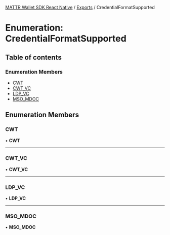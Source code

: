[MATTR Wallet SDK React Native](../README.md) / [Exports](../modules.md) / CredentialFormatSupported

# Enumeration: CredentialFormatSupported

## Table of contents

### Enumeration Members

- [CWT](CredentialFormatSupported.md#cwt)
- [CWT\_VC](CredentialFormatSupported.md#cwt_vc)
- [LDP\_VC](CredentialFormatSupported.md#ldp_vc)
- [MSO\_MDOC](CredentialFormatSupported.md#mso_mdoc)

## Enumeration Members

### CWT

• **CWT**

___

### CWT\_VC

• **CWT\_VC**

___

### LDP\_VC

• **LDP\_VC**

___

### MSO\_MDOC

• **MSO\_MDOC**
